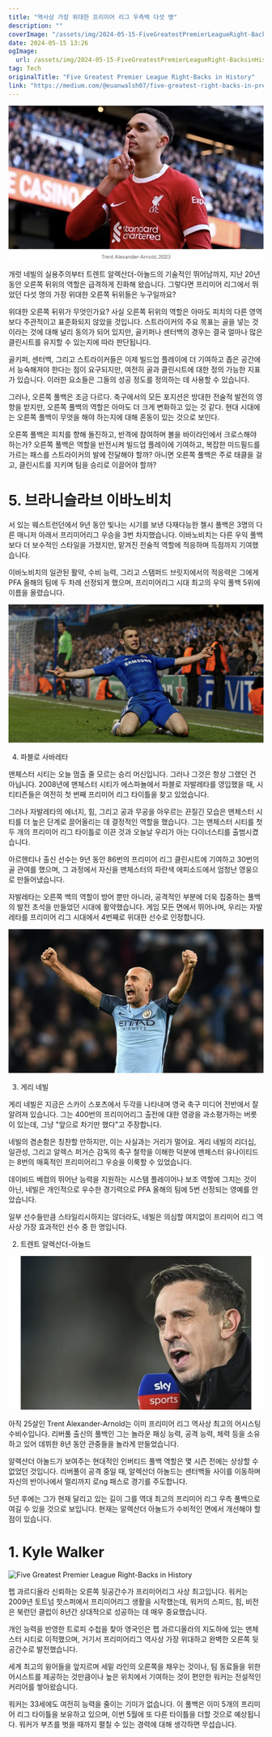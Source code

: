 ```yaml
---
title: "역사상 가장 위대한 프리미어 리그 우측백 다섯 명"
description: ""
coverImage: "/assets/img/2024-05-15-FiveGreatestPremierLeagueRight-BacksinHistory_0.png"
date: 2024-05-15 13:26
ogImage: 
  url: /assets/img/2024-05-15-FiveGreatestPremierLeagueRight-BacksinHistory_0.png
tag: Tech
originalTitle: "Five Greatest Premier League Right-Backs in History"
link: "https://medium.com/@euanwalsh07/five-greatest-right-backs-in-premier-league-histroy-c147c93c2d3e"
---
```



![이미지](/assets/img/2024-05-15-FiveGreatestPremierLeagueRight-BacksinHistory_0.png)

개럿 네빌의 실용주의부터 트렌트 알렉산더-아놀드의 기술적인 뛰어남까지, 지난 20년 동안 오른쪽 뒤위의 역할은 급격하게 진화해 왔습니다. 그렇다면 프리미어 리그에서 뛰었던 다섯 명의 가장 위대한 오른쪽 뒤위들은 누구일까요?

위대한 오른쪽 뒤위가 무엇인가요? 사실 오른쪽 뒤위의 역할은 아마도 피치의 다른 영역보다 주관적이고 표준화되지 않았을 것입니다. 스트라이커의 주요 목표는 골을 넣는 것이라는 것에 대해 널리 동의가 되어 있지만, 골키퍼나 센터백의 경우는 결국 얼마나 많은 클린시트를 유지할 수 있는지에 따라 판단됩니다.

골키퍼, 센터백, 그리고 스트라이커들은 이제 빌드업 플레이에 더 기여하고 좁은 공간에서 능숙해져야 한다는 점이 요구되지만, 여전히 골과 클린시트에 대한 정의 가능한 지표가 있습니다. 이러한 요소들은 그들의 성공 정도를 정의하는 데 사용할 수 있습니다.



그러나, 오른쪽 풀백은 조금 다르다. 축구에서의 모든 포지션은 방대한 전술적 발전의 영향을 받지만, 오른쪽 풀백의 역할은 아마도 더 크게 변화하고 있는 것 같다. 현대 시대에는 오른쪽 풀백이 무엇을 해야 하는지에 대해 혼동이 있는 것으로 보인다. 

오른쪽 풀백은 피치를 향해 돌진하고, 반격에 참여하며 볼을 바이라인에서 크로스해야 하는가? 오른쪽 풀백은 역할을 반전시켜 빌드업 플레이에 기여하고, 복잡한 미드필드를 가르는 패스를 스트라이커의 발에 전달해야 할까? 아니면 오른쪽 풀백은 주로 태클을 걸고, 클린시트를 지키며 팀을 승리로 이끌어야 할까? 

# 5. 브라니슬라브 이바노비치



서 있는 웨스트런던에서 9년 동안 빛나는 시기를 보낸 다재다능한 첼시 풀백은 3명의 다른 매니저 아래서 프리미어리그 우승을 3번 차지했습니다. 이바노비치는 다른 우익 풀백보다 더 보수적인 스타일을 가졌지만, 맡겨진 전술적 역할에 적응하며 득점까지 기여했습니다.

이바노비치의 일관된 활약, 수비 능력, 그리고 스탬퍼드 브릿지에서의 적응력은 그에게 PFA 올해의 팀에 두 차례 선정되게 했으며, 프리미어리그 시대 최고의 우익 풀백 5위에 이름을 올렸습니다.

![이미지](/assets/img/2024-05-15-FiveGreatestPremierLeagueRight-BacksinHistory_2.png) 

4. 파블로 사바레타



맨체스터 시티는 오늘 멈출 줄 모르는 승리 머신입니다. 그러나 그것은 항상 그랬던 건 아닙니다. 2008년에 맨체스터 시티가 에스파뇰에서 파블로 자발레타를 영입했을 때, 시티티즌들은 여전히 첫 번째 프리미어 리그 타이틀을 찾고 있었습니다.

그러나 자발레타의 에너지, 힘, 그리고 공과 무공을 아우르는 끈질긴 모습은 맨체스터 시티를 더 높은 단계로 끌어올리는 데 결정적인 역할을 했습니다. 그는 맨체스터 시티를 첫 두 개의 프리미어 리그 타이틀로 이끈 것과 오늘날 우리가 아는 다이너스티를 출범시켰습니다.

아르헨티나 출신 선수는 9년 동안 86번의 프리미어 리그 클린시트에 기여하고 30번의 골 관여를 했으며, 그 과정에서 자신을 맨체스터의 파란색 에피소드에서 엄청난 영웅으로 만들어냈습니다.

자발레타는 오른쪽 백의 역할이 방어 뿐만 아니라, 공격적인 부분에 더욱 집중하는 풀백의 발전 초석을 만들었던 시대에 활약했습니다. 게임 모든 면에서 뛰어나며, 우리는 자발레타를 프리미어 리그 시대에서 4번째로 위대한 선수로 인정합니다.



![image](/assets/img/2024-05-15-FiveGreatestPremierLeagueRight-BacksinHistory_3.png)

3. 게리 네빌

게리 네빌은 지금은 스카이 스포츠에서 두각을 나타내며 영국 축구 미디어 전반에서 잘 알려져 있습니다. 그는 400번의 프리미어리그 출전에 대한 영광을 과소평가하는 버릇이 있는데, 그냥 "앞으로 차기만 했다"고 주장합니다.

네빌의 겸손함은 칭찬할 만하지만, 이는 사실과는 거리가 멀어요. 게리 네빌의 리더십, 일관성, 그리고 알렉스 퍼거슨 감독의 축구 철학을 이해한 덕분에 맨체스터 유나이티드는 8번의 매혹적인 프리미어리그 우승을 이룩할 수 있었습니다.



데이비드 베컴의 뛰어난 능력을 지원하는 시스템 플레이어나 보조 역할에 그치는 것이 아닌, 네빌은 개인적으로 우수한 경기력으로 PFA 올해의 팀에 5번 선정되는 영예를 안았습니다.

일부 선수들만큼 스타일리시하지는 않더라도, 네빌은 의심할 여지없이 프리미어 리그 역사상 가장 효과적인 선수 중 한 명입니다.

2. 트렌트 알렉산더-아놀드

![이미지](/assets/img/2024-05-15-FiveGreatestPremierLeagueRight-BacksinHistory_4.png)



아직 25살인 Trent Alexander-Arnold는 이미 프리미어 리그 역사상 최고의 어시스팅 수비수입니다. 리버풀 출신의 풀백인 그는 놀라운 패싱 능력, 공격 능력, 체력 등을 소유하고 있어 데뷔한 8년 동안 관중들을 놀라게 만들었습니다.

알렉산더 아놀드가 보여주는 현대적인 인버티드 풀백 역할은 몇 시즌 전에는 상상할 수 없었던 것입니다. 리버풀이 공격 중일 때, 알렉산더 아놀드는 센터백들 사이를 이동하며 자신의 반이나에서 멀리까지 로ng 패스로 경기를 주도합니다.

5년 후에는 그가 현재 달리고 있는 길이 그를 역대 최고의 프리미어 리그 우측 풀백으로 여길 수 있을 것으로 보입니다. 현재는 알렉산더 아놀드가 수비적인 면에서 개선해야 할 점이 있습니다.

# 1. Kyle Walker



![Five Greatest Premier League Right-Backs in History](/assets/img/2024-05-15-FiveGreatestPremierLeagueRightBacksinHistory_5.png)

펩 과르디올라 신뢰하는 오른쪽 뒷공간수가 프리미어리그 사상 최고입니다. 워커는 2009년 토트넘 핫스퍼에서 프리미어리그 생활을 시작했는데, 워커의 스피드, 힘, 비전은 북런던 클럽이 8년간 상대적으로 성공하는 데 매우 중요했습니다.

개인 능력을 반영한 트로피 수첩을 찾아 영국인은 펩 과르디올라의 지도하에 있는 맨체스터 시티로 이적했으며, 거기서 프리미어리그 역사상 가장 위대하고 완벽한 오른쪽 뒷공간수로 발전했습니다.

세계 최고의 윙어들을 앞지르며 세밑 라인의 오른쪽을 채우는 것이나, 팀 동료들을 위한 어시스트를 제공하는 것만큼이나 높은 위치에서 기여하는 것이 편안한 워커는 전설적인 커리어를 쌓아왔습니다.



워커는 33세에도 여전히 능력을 줄이는 기미가 없습니다. 이 풀백은 이미 5개의 프리미어 리그 타이틀을 보유하고 있으며, 이번 5월에 또 다른 타이틀을 더할 것으로 예상됩니다. 워커가 부츠를 벗을 때까지 펼칠 수 있는 경력에 대해 생각하면 무섭습니다.